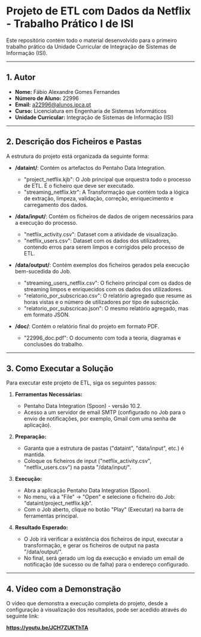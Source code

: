# Projeto de ETL com Dados da Netflix - Trabalho Prático I de ISI

Este repositório contém todo o material desenvolvido para o primeiro trabalho prático da Unidade Curricular de Integração de Sistemas de Informação (ISI).

---

## 1. Autor

- **Nome:** Fábio Alexandre Gomes Fernandes
- **Número de Aluno:** 22996
- **Email:** a22996@alunos.ipca.pt
- **Curso:** Licenciatura em Engenharia de Sistemas Informáticos
- **Unidade Curricular:** Integração de Sistemas de Informação (ISI)

---

## 2. Descrição dos Ficheiros e Pastas

A estrutura do projeto está organizada da seguinte forma:

- **/dataint/**: Contém os artefactos do Pentaho Data Integration.
  - "project_netflix.kjb": O Job principal que orquestra todo o processo de ETL. É o ficheiro que deve ser executado.
  - "streaming_netflix.ktr": A Transformação que contém toda a lógica de extração, limpeza, validação, correção, enriquecimento e carregamento dos dados.

- **/data/input/**: Contém os ficheiros de dados de origem necessários para a execução do processo.
  - "netflix_activity.csv": Dataset com a atividade de visualização.
  - "netflix_users.csv": Dataset com os dados dos utilizadores, contendo erros para serem limpos e corrigidos pelo processo de ETL.

- **/data/output/**: Contém exemplos dos ficheiros gerados pela execução bem-sucedida do Job.
  - "streaming_users_netflix.csv": O ficheiro principal com os dados de streaming limpos e enriquecidos com os dados dos utilizadores.
  - "relatorio_por_subscricao.csv": O relatório agregado que resume as horas vistas e o número de utilizadores por tipo de subscrição.
  - "relatorio_por_subscricao.json": O mesmo relatório agregado, mas em formato JSON.

- **/doc/**: Contém o relatório final do projeto em formato PDF.
  - "22996_doc.pdf": O documento com toda a teoria, diagramas e conclusões do trabalho.

---

## 3. Como Executar a Solução

Para executar este projeto de ETL, siga os seguintes passos:

1.  **Ferramentas Necessárias:**
    - Pentaho Data Integration (Spoon) - versão 10.2.
    - Acesso a um servidor de email SMTP (configurado no Job para o envio de notificações, por exemplo, Gmail com uma senha de aplicação).

2.  **Preparação:**
    - Garanta que a estrutura de pastas ("dataint", "data/input", etc.) é mantida.
    - Coloque os ficheiros de input ("netflix_activity.csv", "netflix_users.csv") na pasta "/data/input/".

3.  **Execução:**
    - Abra a aplicação Pentaho Data Integration (Spoon).
    - No menu, vá a "File" -> "Open" e selecione o ficheiro do Job: "dataint/project_netflix.kjb".
    - Com o Job aberto, clique no botão "Play" (Executar) na barra de ferramentas principal.

4.  **Resultado Esperado:**
    - O Job irá verificar a existência dos ficheiros de input, executar a transformação, e gerar os ficheiros de output na pasta "/data/output/".
    - No final, será gerado um log da execução e enviado um email de notificação (de sucesso ou de falha) para o endereço configurado.

---

## 4. Vídeo com a Demonstração

O vídeo que demonstra a execução completa do projeto, desde a configuração à visualização dos resultados, pode ser acedido através do seguinte link:

**https://youtu.be/JCH7ZUKThTA**
